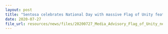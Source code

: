 ```yaml
---
layout: post
title: "Sentosa celebrates National Day with massive Flag of Unity featuring well wishes for Singapore"
date: 2020-07-27
file_url: resources/news/files/20200727_Media_Advisory_Flag_of_Unity_new.pdf
---
```


